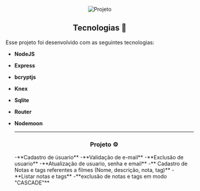 <p align="center"> 
  <img alt="Projeto" src="">

</p>


<!--  -->


<h2 align="center">Tecnologias 🚀</h2>
   
<p>Esse projeto foi desenvolvido com as seguintes tecnologias:</p>

- **NodeJS**
- **Express**
- **bcryptjs**
- **Knex**
- **Sqlite**
- **Router**
- **Nodemoon**


  
  ---
  <h3 align="center">Projeto ⚙️</h3>
  <p>
    -**Cadastro de úsuario**
    -**Validação de e-mail**
    -**Exclusão de usuario**
    -**Atualização de usuario, senha e email**
    -** Cadastro de Notas e tags referentes a filmes (Nome, descrição, nota, tag)**
    -**Listar notas e tags**
    -**exclusão de notas e tags em modo "CASCADE"**
    
  </p>
